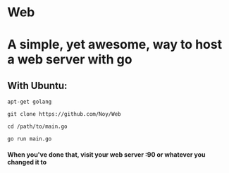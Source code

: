 # Web

# A simple, yet awesome, way to host a web server with go

## With Ubuntu:

```
apt-get golang
```
```
git clone https://github.com/Noy/Web
```
```
cd /path/to/main.go
```
```
go run main.go
```

#### When you've done that, visit your web server :90 or whatever you changed it to

